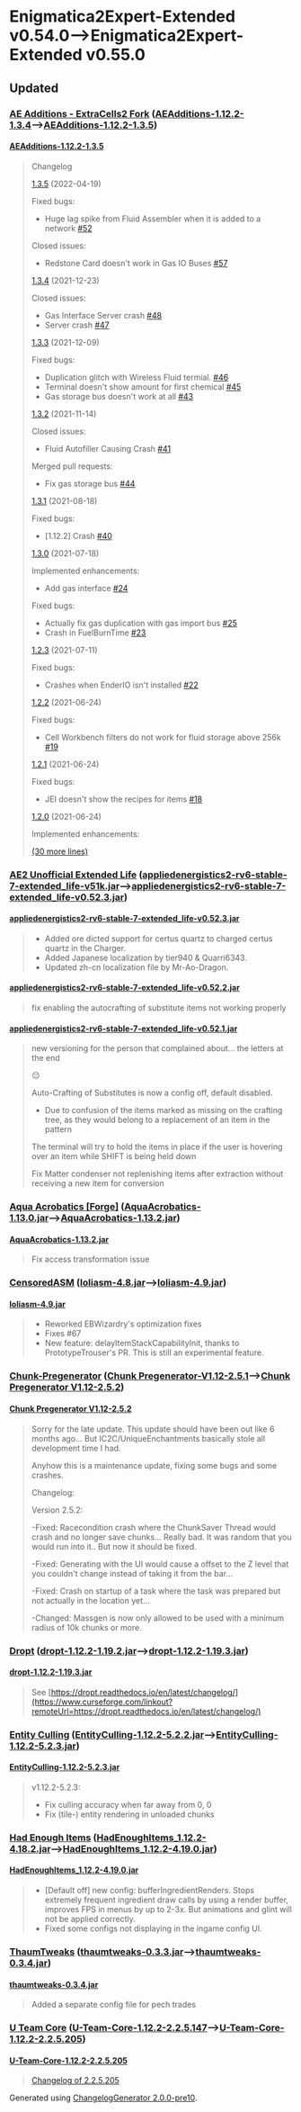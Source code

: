 # Enigmatica2Expert-Extended v0.54.0⟶Enigmatica2Expert-Extended v0.55.0


## Updated

### [AE Additions - ExtraCells2 Fork](https://www.curseforge.com/minecraft/mc-mods/ae-additions-extra-cells-2-fork) ([AEAdditions-1.12.2-1.3.4](https://www.curseforge.com/minecraft/mc-mods/ae-additions-extra-cells-2-fork/files/3577829)⟶[AEAdditions-1.12.2-1.3.5](https://www.curseforge.com/minecraft/mc-mods/ae-additions-extra-cells-2-fork/files/3759014))

#### [AEAdditions-1.12.2-1.3.5](https://www.curseforge.com/minecraft/mc-mods/ae-additions-extra-cells-2-fork/files/3759014)
  > 
  > Changelog
  > 
  > [1.3.5](https://github.com/the9grounds/AE-Additions/tree/1.3.5) (2022-04-19)
  > 
  > Fixed bugs:
  > 
  > * Huge lag spike from Fluid Assembler when it is added to a network [#52](https://github.com/the9grounds/AE-Additions/issues/52)
  > 
  > Closed issues:
  > 
  > * Redstone Card doesn't work in Gas IO Buses [#57](https://github.com/the9grounds/AE-Additions/issues/57)
  > 
  > [1.3.4](https://github.com/the9grounds/AE-Additions/tree/1.3.4) (2021-12-23)
  > 
  > Closed issues:
  > 
  > * Gas Interface Server crash [#48](https://github.com/the9grounds/AE-Additions/issues/48)
  > * Server crash [#47](https://github.com/the9grounds/AE-Additions/issues/47)
  > 
  > [1.3.3](https://github.com/the9grounds/AE-Additions/tree/1.3.3) (2021-12-09)
  > 
  > Fixed bugs:
  > 
  > * Duplication glitch with Wireless Fluid termial. [#46](https://github.com/the9grounds/AE-Additions/issues/46)
  > * Terminal doesn't show amount for first chemical [#45](https://github.com/the9grounds/AE-Additions/issues/45)
  > * Gas storage bus doesn't work at all [#43](https://github.com/the9grounds/AE-Additions/issues/43)
  > 
  > [1.3.2](https://github.com/the9grounds/AE-Additions/tree/1.3.2) (2021-11-14)
  > 
  > Closed issues:
  > 
  > * Fluid Autofiller Causing Crash [#41](https://github.com/the9grounds/AE-Additions/issues/41)
  > 
  > Merged pull requests:
  > 
  > * Fix gas storage bus [#44](https://github.com/the9grounds/AE-Additions/pull/44)
  > 
  > [1.3.1](https://github.com/the9grounds/AE-Additions/tree/1.3.1) (2021-08-18)
  > 
  > Fixed bugs:
  > 
  > * [1.12.2] Crash [#40](https://github.com/the9grounds/AE-Additions/issues/40)
  > 
  > [1.3.0](https://github.com/the9grounds/AE-Additions/tree/1.3.0) (2021-07-18)
  > 
  > Implemented enhancements:
  > 
  > * Add gas interface [#24](https://github.com/the9grounds/AE-Additions/pull/24)
  > 
  > Fixed bugs:
  > 
  > * Actually fix gas duplication with gas import bus [#25](https://github.com/the9grounds/AE-Additions/issues/25)
  > * Crash in FuelBurnTime [#23](https://github.com/the9grounds/AE-Additions/issues/23)
  > 
  > [1.2.3](https://github.com/the9grounds/AE-Additions/tree/1.2.3) (2021-07-11)
  > 
  > Fixed bugs:
  > 
  > * Crashes when EnderIO isn't installed [#22](https://github.com/the9grounds/AE-Additions/issues/22)
  > 
  > [1.2.2](https://github.com/the9grounds/AE-Additions/tree/1.2.2) (2021-06-24)
  > 
  > Fixed bugs:
  > 
  > * Cell Workbench filters do not work for fluid storage above 256k [#19](https://github.com/the9grounds/AE-Additions/issues/19)
  > 
  > [1.2.1](https://github.com/the9grounds/AE-Additions/tree/1.2.1) (2021-06-24)
  > 
  > Fixed bugs:
  > 
  > * JEI doesn't show the recipes for items [#18](https://github.com/the9grounds/AE-Additions/issues/18)
  > 
  > [1.2.0](https://github.com/the9grounds/AE-Additions/tree/1.2.0) (2021-06-24)
  > 
  > Implemented enhancements:
  > 
  > [(30 more lines)](https://www.curseforge.com/minecraft/mc-mods/ae-additions-extra-cells-2-fork/files/3759014)
  > 
### [AE2 Unofficial Extended Life](https://www.curseforge.com/minecraft/mc-mods/ae2-extended-life) ([appliedenergistics2-rv6-stable-7-extended_life-v51k.jar](https://www.curseforge.com/minecraft/mc-mods/ae2-extended-life/files/3737319)⟶[appliedenergistics2-rv6-stable-7-extended_life-v0.52.3.jar](https://www.curseforge.com/minecraft/mc-mods/ae2-extended-life/files/3755096))

#### [appliedenergistics2-rv6-stable-7-extended_life-v0.52.3.jar](https://www.curseforge.com/minecraft/mc-mods/ae2-extended-life/files/3755096)
  > 
  > * Added ore dicted support for certus quartz to charged certus quartz in the Charger.
  > * Added Japanese localization by tier940 & Quarri6343.
  > * Updated zh-cn localization file by Mr-Ao-Dragon.
  > 
#### [appliedenergistics2-rv6-stable-7-extended_life-v0.52.2.jar](https://www.curseforge.com/minecraft/mc-mods/ae2-extended-life/files/3750559)
  > 
  > fix enabling the autocrafting of substitute items not working properly
  > 
#### [appliedenergistics2-rv6-stable-7-extended_life-v0.52.1.jar](https://www.curseforge.com/minecraft/mc-mods/ae2-extended-life/files/3749500)
  > 
  > new versioning for the person that complained about... the letters at the end
  > 
  > :pensive:
  > 
  > Auto-Crafting of Substitutes is now a config off, default disabled.
  > 
  > * Due to confusion of the items marked as missing on the crafting tree, as they would belong to a replacement of an item in the pattern
  > 
  > The terminal will try to hold the items in place if the user is hovering over an item while SHIFT is being held down
  > 
  > Fix Matter condenser not replenishing items after extraction without receiving a new item for conversion
  > 
### [Aqua Acrobatics [Forge]](https://www.curseforge.com/minecraft/mc-mods/aqua-acrobatics) ([AquaAcrobatics-1.13.0.jar](https://www.curseforge.com/minecraft/mc-mods/aqua-acrobatics/files/3717467)⟶[AquaAcrobatics-1.13.2.jar](https://www.curseforge.com/minecraft/mc-mods/aqua-acrobatics/files/3760428))

#### [AquaAcrobatics-1.13.2.jar](https://www.curseforge.com/minecraft/mc-mods/aqua-acrobatics/files/3760428)
  > 
  > Fix access transformation issue
  > 
### [CensoredASM](https://www.curseforge.com/minecraft/mc-mods/lolasm) ([loliasm-4.8.jar](https://www.curseforge.com/minecraft/mc-mods/lolasm/files/3722251)⟶[loliasm-4.9.jar](https://www.curseforge.com/minecraft/mc-mods/lolasm/files/3755184))

#### [loliasm-4.9.jar](https://www.curseforge.com/minecraft/mc-mods/lolasm/files/3755184)
  > 
  > * Reworked EBWizardry's optimization fixes
  > * Fixes #67
  > * New feature: delayItemStackCapabilityInit, thanks to PrototypeTrouser's PR. This is still an experimental feature.
  > 
### [Chunk-Pregenerator](https://www.curseforge.com/minecraft/mc-mods/chunkpregenerator) ([Chunk Pregenerator-V1.12-2.5.1](https://www.curseforge.com/minecraft/mc-mods/chunkpregenerator/files/3490718)⟶[Chunk Pregenerator V1.12-2.5.2](https://www.curseforge.com/minecraft/mc-mods/chunkpregenerator/files/3756392))

#### [Chunk Pregenerator V1.12-2.5.2](https://www.curseforge.com/minecraft/mc-mods/chunkpregenerator/files/3756392)
  > 
  > Sorry for the late update. This update should have been out like 6 months ago... But IC2C/UniqueEnchantments basically stole all development time I had.
  > 
  > Anyhow this is a maintenance update, fixing some bugs and some crashes.
  > 
  > Changelog:
  > 
  > Version 2.5.2:
  > 
  > -Fixed: Racecondition crash where the ChunkSaver Thread would crash and no longer save chunks... Really bad. It was random that you would run into it.. But now it should be fixed.
  > 
  > -Fixed: Generating with the UI would cause a offset to the Z level that you couldn't change instead of taking it from the bar...
  > 
  > -Fixed: Crash on startup of a task where the task was prepared but not actually in the location yet...
  > 
  > -Changed: Massgen is now only allowed to be used with a minimum radius of 10k chunks or more.
  > 
### [Dropt](https://www.curseforge.com/minecraft/mc-mods/dropt) ([dropt-1.12.2-1.19.2.jar](https://www.curseforge.com/minecraft/mc-mods/dropt/files/3641275)⟶[dropt-1.12.2-1.19.3.jar](https://www.curseforge.com/minecraft/mc-mods/dropt/files/3758733))

#### [dropt-1.12.2-1.19.3.jar](https://www.curseforge.com/minecraft/mc-mods/dropt/files/3758733)
  > 
  > See [https://dropt.readthedocs.io/en/latest/changelog/](https://www.curseforge.com/linkout?remoteUrl=https://dropt.readthedocs.io/en/latest/changelog/)
  > 
### [Entity Culling](https://www.curseforge.com/minecraft/mc-mods/entity-culling) ([EntityCulling-1.12.2-5.2.2.jar](https://www.curseforge.com/minecraft/mc-mods/entity-culling/files/3697183)⟶[EntityCulling-1.12.2-5.2.3.jar](https://www.curseforge.com/minecraft/mc-mods/entity-culling/files/3749801))

#### [EntityCulling-1.12.2-5.2.3.jar](https://www.curseforge.com/minecraft/mc-mods/entity-culling/files/3749801)
  > 
  > v1.12.2-5.2.3:
  > 
  > * Fix culling accuracy when far away from 0, 0
  > * Fix (tile-) entity rendering in unloaded chunks
  > 
### [Had Enough Items](https://www.curseforge.com/minecraft/mc-mods/had-enough-items) ([HadEnoughItems_1.12.2-4.18.2.jar](https://www.curseforge.com/minecraft/mc-mods/had-enough-items/files/3687729)⟶[HadEnoughItems_1.12.2-4.19.0.jar](https://www.curseforge.com/minecraft/mc-mods/had-enough-items/files/3745849))

#### [HadEnoughItems_1.12.2-4.19.0.jar](https://www.curseforge.com/minecraft/mc-mods/had-enough-items/files/3745849)
  > 
  > * [Default off] new config: bufferIngredientRenders. Stops extremely frequent ingredient draw calls by using a render buffer, improves FPS in menus by up to 2-3x. But animations and glint will not be applied correctly.
  > * Fixed some configs not displaying in the ingame config UI.
  > 
### [ThaumTweaks](https://www.curseforge.com/minecraft/mc-mods/thaumtweaks) ([thaumtweaks-0.3.3.jar](https://www.curseforge.com/minecraft/mc-mods/thaumtweaks/files/3710856)⟶[thaumtweaks-0.3.4.jar](https://www.curseforge.com/minecraft/mc-mods/thaumtweaks/files/3758555))

#### [thaumtweaks-0.3.4.jar](https://www.curseforge.com/minecraft/mc-mods/thaumtweaks/files/3758555)
  > 
  > Added a separate config file for pech trades
  > 
### [U Team Core](https://www.curseforge.com/minecraft/mc-mods/u-team-core) ([U-Team-Core-1.12.2-2.2.5.147](https://www.curseforge.com/minecraft/mc-mods/u-team-core/files/2873110)⟶[U-Team-Core-1.12.2-2.2.5.205](https://www.curseforge.com/minecraft/mc-mods/u-team-core/files/3755044))

#### [U-Team-Core-1.12.2-2.2.5.205](https://www.curseforge.com/minecraft/mc-mods/u-team-core/files/3755044)
  > 
  > [Changelog of 2.2.5.205](https://github.com/MC-U-Team/U-Team-Core/blob/1.12.2/CHANGELOG.md#1122-225205---2022-04-16)
  > 

Generated using [ChangelogGenerator 2.0.0-pre10](https://github.com/TheRandomLabs/ChangelogGenerator).
